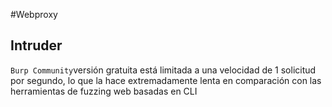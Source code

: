 #Webproxy
## Intruder
`Burp Community`versión gratuita está limitada a una velocidad de 1 solicitud por segundo, lo que la hace extremadamente lenta en comparación con las herramientas de fuzzing web basadas en CLI